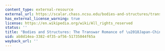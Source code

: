```yaml
---
content_type: external-resource
external_url: https://scalar.chass.ncsu.edu/bodies-and-structures/transwar-japan-china-goodwill
has_external_license_warning: true
license: https://en.wikipedia.org/wiki/All_rights_reserved
status: ''
title: "Bodies and Structures: The Transwar Romance of \u2018Japan-China Goodwill\u2019"
uid: ab8d14ea-3382-4f35-af56-51735044f65a
wayback_url: ''
---
```

